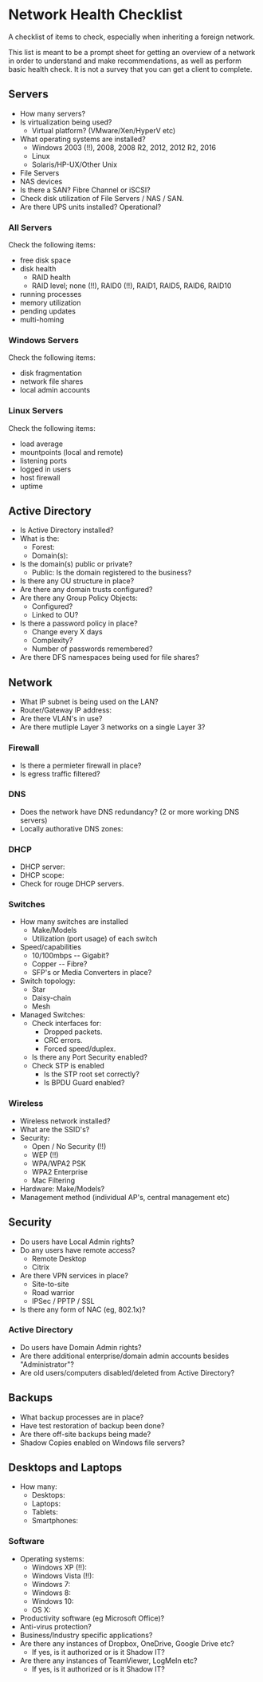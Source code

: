 # Network Health Checklist
A checklist of items to check, especially when inheriting a foreign network.

This list is meant to be a prompt sheet for getting an overview of a network
in order to understand and make recommendations, as well as perform basic
health check. It is not a survey that you can get a client to complete.

## Servers
- How many servers?
- Is virtualization being used?
  - Virtual platform? (VMware/Xen/HyperV etc)
- What operating systems are installed?
  - Windows 2003 (!!), 2008, 2008 R2, 2012, 2012 R2, 2016
  - Linux
  - Solaris/HP-UX/Other Unix
- File Servers
- NAS devices
- Is there a SAN? Fibre Channel or iSCSI?
- Check disk utilization of File Servers / NAS / SAN.
- Are there UPS units installed? Operational?

### All Servers
Check the following items:
- free disk space
- disk health
  - RAID health
  - RAID level; none (!!), RAID0 (!!), RAID1, RAID5, RAID6, RAID10
- running processes
- memory utilization
- pending updates
- multi-homing

### Windows Servers
Check the following items:
- disk fragmentation
- network file shares
- local admin accounts

### Linux Servers
Check the following items:
- load average
- mountpoints (local and remote)
- listening ports
- logged in users
- host firewall
- uptime

## Active Directory
- Is Active Directory installed?
- What is the:
  - Forest:
  - Domain(s):
- Is the domain(s) public or private?
  - Public: Is the domain registered to the business?
- Is there any OU structure in place?
- Are there any domain trusts configured?
- Are there any Group Policy Objects:
  - Configured?
  - Linked to OU?
- Is there a password policy in place?
  - Change every X days
  - Complexity?
  - Number of passwords remembered?
- Are there DFS namespaces being used for file shares?

## Network
- What IP subnet is being used on the LAN?
- Router/Gateway IP address:
- Are there VLAN's in use?
- Are there mutliple Layer 3 networks on a single Layer 3?

### Firewall
- Is there a permieter firewall in place?
- Is egress traffic filtered?

### DNS
- Does the network have DNS redundancy? (2 or more working DNS servers)
- Locally authorative DNS zones:

### DHCP
- DHCP server:
- DHCP scope:
- Check for rouge DHCP servers.

### Switches
- How many switches are installed
  - Make/Models
  - Utilization (port usage) of each switch
- Speed/capabilities
  - 10/100mbps -- Gigabit?
  - Copper -- Fibre?
  - SFP's or Media Converters in place?
- Switch topology:
  - Star
  - Daisy-chain
  - Mesh
- Managed Switches:
  - Check interfaces for:
    - Dropped packets.
    - CRC errors.
    - Forced speed/duplex.
  - Is there any Port Security enabled?
  - Check STP is enabled
    - Is the STP root set correctly?
    - Is BPDU Guard enabled?

### Wireless
- Wireless network installed?
- What are the SSID's?
- Security:
  - Open / No Security (!!)
  - WEP (!!)
  - WPA/WPA2 PSK
  - WPA2 Enterprise
  - Mac Filtering
- Hardware: Make/Models?
- Management method (individual AP's, central management etc)

## Security
- Do users have Local Admin rights?
- Do any users have remote access?
  - Remote Desktop
  - Citrix
- Are there VPN services in place?
  - Site-to-site
  - Road warrior
  - IPSec / PPTP / SSL
- Is there any form of NAC (eg, 802.1x)?

### Active Directory
- Do users have Domain Admin rights?
- Are there additional enterprise/domain admin accounts besides "Administrator"?
- Are old users/computers disabled/deleted from Active Directory?

## Backups
- What backup processes are in place?
- Have test restoration of backup been done?
- Are there off-site backups being made?
- Shadow Copies enabled on Windows file servers?

## Desktops and Laptops
- How many:
  - Desktops:
  - Laptops:
  - Tablets:
  - Smartphones:

### Software
- Operating systems:
  - Windows XP (!!):
  - Windows Vista (!!):
  - Windows 7:
  - Windows 8:
  - Windows 10:
  - OS X:
- Productivity software (eg Microsoft Office)?
- Anti-virus protection?
- Business/Industry specific applications?
- Are there any instances of Dropbox, OneDrive, Google Drive etc?
  - If yes, is it authorized or is it Shadow IT?
- Are there any instances of TeamViewer, LogMeIn etc?
  - If yes, is it authorized or is it Shadow IT?
